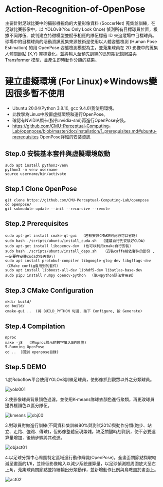 # Action-Recognition-of-OpenPose
主要針對足球比賽中的攝影機視角的大量影像資料 (SoccerNet) 蒐集並訓練，在足球比賽影像中，以 YOLOv8(You Only Look Once) 偵測所有目標球員位置，根據不同隊伍、裁判建立特徵模型並賦予相應的隊伍標籤 ID 來追蹤場中目標球員。球場中的目標球員的活動資訊蒐集來源技術是使用以人體姿態檢測 (Human Pose Estimation) 的用 OpenPose 姿態檢測模型為主，並蒐集球員在 2D 影像中的蒐集人體關節點 (X,Y) 座標變化，並將輸入至預先訓練的長短期記憶網路與 Transformer 模型，並產生即時動作分類的結果。

# 建立虛擬環境 (For Linux)※Windows變因很多暫不使用


- Ubuntu 20.04(Python 3.8.10, gcc 9.4.0)我使用環境。
- 此教學為Linux中設置虛擬環境和運行OpenPose。
- 確認有NVIDIA顯卡(指令:nvidia-smi)再進行OpenPose安裝。
- https://github.com/CMU-Perceptual-Computing-Lab/openpose/blob/master/doc/installation/1_prerequisites.md#ubuntu-prerequisites   OpenPose詳細的安裝資訊
## Step.0 安裝基本套件與虛擬環境啟動

```
sudo apt install python3-venv
python3 -m venv username
source username/bin/activate
```
## Step.1 Clone OpenPose

```
git clone https://github.com/CMU-Perceptual-Computing-Lab/openpose
cd openpose/
git submodule update --init --recursive --remote
```
## Step.2 Prerequisites

```
sudo apt-get install cmake-qt-gui  （若有安裝CMAKE則此行可以省略）
sudo bash ./scripts/ubuntu/install_cuda.sh   (建議自行先安裝好CUDA)
sudo apt-get install libopencv-dev  (也可以利用cmake自行安裝)
sudo bash ./scripts/ubuntu/install_deps.sh   （安裝caffe相依套件的部份 , 一定要在安裝cuda之後再執行）
sudo apt install protobuf-compiler libgoogle-glog-dev libgflags-dev （CMake config會用到的套件）
sudo apt install libboost-all-dev libhdf5-dev libatlas-base-dev  
sudo pip3 install numpy opencv-python  （使用python語法會用到）
```

## Step.3 CMake Configuration

```
mkdir build/
cd build/
cmake-gui ..  (將 BUILD_PYTHON 勾選, 按下 Configure, 按 Generate)
```
## Step.4 Compilation

```
nproc
make -j8   (將nproc顯示的數字填入8的位置)
5.Running OpenPose
cd ..  (回到 openpose目錄)
```
## Step.5 DEMO
1.於Roboflow平台使用YOLOv8訓練足球員，使影像抓到觀眾以外之分類球員。

![yolo001](https://github.com/user-attachments/assets/81496706-34bc-417f-a75c-d04d982d2bfe)

2.使影像球員背景顏色過濾，並使用K-means隊球衣顏色進行聚類，再更改球員邊界框顏色以區分隊伍。

![kmeans](https://github.com/user-attachments/assets/3e6aa7fd-f1b5-465e-851c-5f068b5ae11b)
![obj00](https://github.com/user-attachments/assets/36fcda30-5b06-4e00-87d8-8bff47527e11)

3.對球員對做進行訓練(不同資料集訓練80%與測試20%)與動作分類(跑步、站立、走路、強踢、傳球)，但影像整體呈現繁雜，缺乏關鍵時刻資訊，使不必要運算量增加，後續步驟將其改進。

![objact01](https://github.com/user-attachments/assets/5b30653f-61d4-40c2-8a75-5226f397aef5)

4.以足球分類中心周圍特定區域進行動作辨識(OpenPose)，全畫面關節點擷取縮減至畫面的1/6，並降低影像輸入以減少系統運算量，以足球偵測框周圍放大至右上角，蒐集球員關節點並持續輸出分類動作，並新增動作比例與鳥瞰圖於畫面上。

![act02](https://github.com/user-attachments/assets/9cdbe58e-cba1-4129-ad35-6fcfc0ced917)



